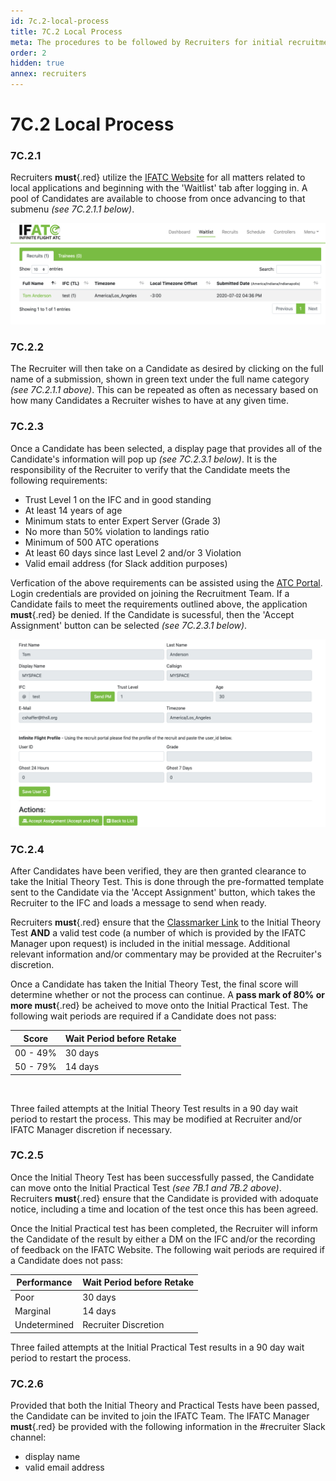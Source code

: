 ```yaml
---
id: 7c.2-local-process
title: 7C.2 Local Process
meta: The procedures to be followed by Recruiters for initial recruitment into IFATC.
order: 2
hidden: true
annex: recruiters
---
```


# 7C.2 Local Process



### 7C.2.1

Recruiters **must**{.red} utilize the [IFATC Website](https://if-atc.com) for all matters related to local applications and beginning with the 'Waitlist' tab after logging in. A pool of Candidates are available to choose from once advancing to that submenu *(see 7C.2.1.1 below)*.



![Image 7C.2.1.1 - Recruits Screenshot](_images/manual/graphics/atc-recruits.png)



### 7C.2.2

The Recruiter will then take on a Candidate as desired by clicking on the full name of a submission, shown in green text under the full name category *(see 7C.2.1.1 above)*. This can be repeated as often as necessary based on how many Candidates a Recruiter wishes to have at any given time. 	



### 7C.2.3

Once a Candidate has been selected, a display page that provides all of the Candidate's information will pop up *(see 7C.2.3.1 below)*. It is the responsibility of the Recruiter to verify that the Candidate meets the following requirements:



- Trust Level 1 on the IFC and in good standing
- At least 14 years of age
- Minimum stats to enter Expert Server (Grade 3)
- No more than 50% violation to landings ratio
- Minimum of 500 ATC operations
- At least 60 days since last Level 2 and/or 3 Violation
- Valid email address (for Slack addition purposes)



Verfication of the above requirements can be assisted using the [ATC Portal](http://infinite-flight-admin.cloudapp.net/mod-admin/login.aspx?redirect=~/mod-admin/mainpage.aspx). Login credentials are provided on joining the Recruitment Team. If a Candidate fails to meet the requirements outlined above, the application **must**{.red} be denied. If the Candidate is sucessful, then the 'Accept Assignment' button can be selected *(see 7C.2.3.1 below)*.



 ![Image 7C.2.3.1 - Candidate Information](_images/manual/graphics/candidateinformation.png)



### 7C.2.4

After Candidates have been verified, they are then granted clearance to take the Initial Theory Test. This is done through the pre-formatted template sent to the Candidate via the 'Accept Assignment' button, which takes the Recruiter to the IFC and loads a message to send when ready. 		

Recruiters **must**{.red} ensure that the [Classmarker Link](https://www.classmarker.com/online-test/start/?quiz=x9v565cbee44cdad) to the Initial Theory Test **AND** a valid test code (a number of which is provided by the IFATC Manager upon request) is included in the initial message. Additional relevant information and/or commentary may be provided at the Recruiter's discretion.

Once a Candidate has taken the Initial Theory Test, the final score will determine whether or not the process can continue. A **pass mark of 80% or more must**{.red} be acheived to move onto the Initial Practical Test. The following wait periods are required if a Candidate does not pass:



| Score    | Wait Period before Retake |
| -------- | ------------------------- |
| 00 - 49% | 30 days                   |
| 50 - 79% | 14 days                   |

​	

Three failed attempts at the Initial Theory Test results in a 90 day wait period to restart the process. This may be modified at Recruiter and/or IFATC Manager discretion if necessary. 	



### 7C.2.5

Once the Initial Theory Test has been successfully passed, the Candidate can move onto the Initial Practical Test *(see 7B.1 and 7B.2 above)*. Recruiters **must**{.red} ensure that the Candidate is provided with adoquate notice, including a time and location of the test once this has been agreed.

Once the Initial Practical test has been completed, the Recruiter will inform the Candidate of the result by either a DM on the IFC and/or the recording of feedback on the IFATC Website. The following wait periods are required if a Candidate does not pass:



| Performance  | Wait Period before Retake |
| ------------ | ------------------------- |
| Poor         | 30 days                   |
| Marginal     | 14 days                   |
| Undetermined | Recruiter Discretion      |

Three failed attempts at the Initial Practical Test results in a 90 day wait period to restart the process. 



### 7C.2.6

Provided that both the Initial Theory and Practical Tests have been passed, the Candidate can be invited to join the IFATC Team. The IFATC Manager **must**{.red} be provided with the following information in the #recruiter Slack channel:



- display name
- valid email address